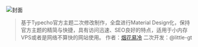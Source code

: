 ![封面](https://github.com/little-gt/THEME-TyBetter/screenshot.png)

> 基于Typecho官方主题二次修改制作，全盘进行Material Design化，保持官方主题的精简与快捷，具有访问迅速、SEO良好的特点，适用于小内存VPS或者是网络不算快的网站使用。
> 作者：[烟花易冷](https://www.zzfly.net/tybetter/)
> 二次开发：@little-gt